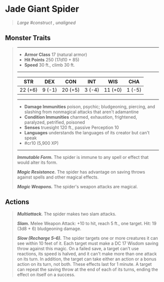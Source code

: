 # Jade Giant Spider
>*Large #construct , unaligned*
## Monster Traits
>___
>- **Armor Class** 17 (natural armor)
>- **Hit Points** 250 (17d10 + 85)
>- **Speed** 30 ft., climb 30 ft.
>___
>|STR|DEX|CON|INT|WIS|CHA|
>|:---:|:---:|:---:|:---:|:---:|:---:|
>|22 (+6)|9 (-1)|20 (+5)|3 (-4)|11 (+0)|1 (-5)|
>___
>- **Damage Immunities** poison, psychic; bludgeoning, piercing, and slashing from nonmagical attacks that aren't adamantine
>- **Condition Immunities** charmed, exhaustion, frightened, paralyzed, petrified, poisoned
>- **Senses** truesight 120 ft., passive Perception 10
>- **Languages** understands the languages of its creator but can't speak
>- #cr10 (5,900 XP)
>___
>***Immutable Form.*** The spider is immune to any spell or effect that would alter its form.  
>
>***Magic Resistance.*** The spider has advantage on saving throws against spells and other magical effects.  
>
>***Magic Weapons.*** The spider's weapon attacks are magical.  
>
## Actions
>***Multiattack.*** The spider makes two slam attacks.  
>
>***Slam.*** Melee Weapon Attack: +10 to hit, reach 5 ft., one target. Hit: 19 (3d8 + 6) bludgeoning damage.  
>
>***Slow (Recharge 5–6).*** The spider targets one or more creatures it can see within 10 feet of it. Each target must make a DC 17 Wisdom saving throw against this magic. On a failed save, a target can't use reactions, its speed is halved, and it can't make more than one attack on its turn. In addition, the target can take either an action or a bonus action on its turn, not both. These effects last for 1 minute. A target can repeat the saving throw at the end of each of its turns, ending the effect on itself on a success.